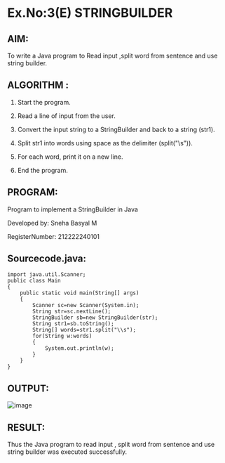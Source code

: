 # Ex.No:3(E)  STRINGBUILDER 

## AIM:
To write a Java program to Read input ,split word from sentence and use string builder.

## ALGORITHM :
1. Start the program.

2. Read a line of input from the user.

3. Convert the input string to a StringBuilder and back to a string (str1).

4. Split str1 into words using space as the delimiter (split("\\s")).

5. For each word, print it on a new line.

6. End the program.


## PROGRAM:

Program to implement a StringBuilder in Java

Developed by: Sneha Basyal M

RegisterNumber: 212222240101 


## Sourcecode.java:
```
import java.util.Scanner;
public class Main
{
    public static void main(String[] args)
    {
        Scanner sc=new Scanner(System.in);
        String str=sc.nextLine();
        StringBuilder sb=new StringBuilder(str);
        String str1=sb.toString();
        String[] words=str1.split("\\s");
        for(String w:words)
        {
            System.out.println(w);
        }
    }
}
```

## OUTPUT:
![image](https://github.com/user-attachments/assets/70f5036d-da4e-4134-970d-61152227ec53)


## RESULT:
Thus the Java program to read input , split word from sentence and use string builder was executed successfully.

